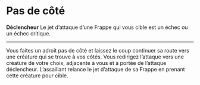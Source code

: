 # Pas de côté

<p><strong>Déclencheur</strong> Le jet d’attaque d’une Frappe qui vous cible est un échec ou un échec critique.</p>
<hr>
<p>Vous faites un adroit pas de côté et laissez le coup continuer sa route vers une créature qui se trouve à vos côtés. Vous redirigez l’attaque vers une créature de votre choix, adjacente à vous et à portée de l’attaque déclencheur. L’assaillant relance le jet d’attaque de sa Frappe en prenant cette créature pour cible.</p>